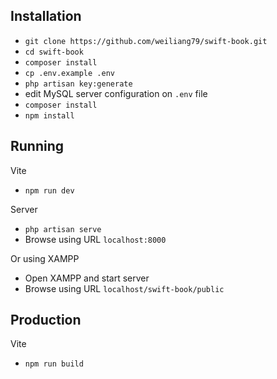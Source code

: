 ## Installation

- `git clone https://github.com/weiliang79/swift-book.git`
- `cd swift-book`
- `composer install`
-  `cp .env.example .env`
- `php artisan key:generate`
- edit MySQL server configuration on `.env` file
- `composer install`
- `npm install`

## Running

Vite
- `npm run dev`

Server
- `php artisan serve`
- Browse using URL `localhost:8000`

Or using XAMPP
- Open XAMPP and start server
- Browse using URL `localhost/swift-book/public`

## Production

Vite
- `npm run build`
